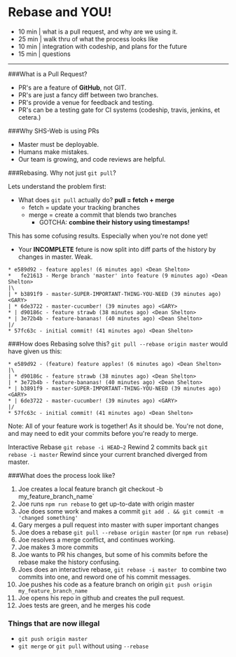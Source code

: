 Rebase and YOU!
===
* 10 min | what is a pull request, and why are we using it.
* 25 min | walk thru of what the process looks like
* 10 min | integration with codeship, and plans for the future
* 15 min | questions


---
###What is a Pull Request?

- PR's are a feature of **GitHub**, not GIT.
- PR's are just a fancy diff between two branches.
- PR's provide a venue for feedback and testing.
- PR's can be a testing gate for CI systems (codeship, travis, jenkins, et cetera.)

###Why SHS-Web is using PRs
- Master must be deployable.
- Humans make mistakes.
- Our team is growing, and code reviews are helpful.

###Rebasing. Why not just `git pull`?

Lets understand the problem first:

- What does `git pull` actually do?
**pull = fetch + merge**
  	 - fetch = update your tracking branches
     - merge = create a commit that blends two branches
         - GOTCHA: **combine their history using timestamps!**

This has some cofusing results. Especially when you're not done yet!
- Your **INCOMPLETE** feture is now split into diff parts of the history by changes in master. Weak.
```
* e589d92 - feature apples! (6 minutes ago) <Dean Shelton>
*   fe21613 - Merge branch 'master' into feature (9 minutes ago) <Dean Shelton>
|\
| * b3891f9 - master-SUPER-IMPORTANT-THING-YOU-NEED (39 minutes ago) <GARY>
| * 6de3722 - master-cucumber! (39 minutes ago) <GARY>
* | d90186c - feature strawb (38 minutes ago) <Dean Shelton>
* | 3e72b4b - feature-bananas! (40 minutes ago) <Dean Shelton>
|/
* 57fc63c - initial commit! (41 minutes ago) <Dean Shelton>
```

###How does Rebasing solve this?
`git pull --rebase origin master` would have given us this:

```
* e589d92 - (feature) feature apples! (6 minutes ago) <Dean Shelton>
|\
| * d90186c - feature strawb (38 minutes ago) <Dean Shelton>
| * 3e72b4b - feature-bananas! (40 minutes ago) <Dean Shelton>
* | b3891f9 - master-SUPER-IMPORTANT-THING-YOU-NEED (39 minutes ago) <GARY>
* | 6de3722 - master-cucumber! (39 minutes ago) <GARY>
|/
* 57fc63c - initial commit! (41 minutes ago) <Dean Shelton>
```
Note: All of your feature work is together! As it should be. You're not done, and may need to edit your commits before you're ready to merge.

Interactive Rebase
`git rebase -i HEAD~2` Rewind 2 commits back
`git rebase -i master` Rewind since your current branched diverged from master.



###What does the process look like?
1. Joe creates a local feature branch git checkout -b my_feature_branch_name`
1. Joe runs `npm run rebase` to get up-to-date with origin master
1. Joe does some work and makes a commit `git add . && git commit -m 'changed something'`
1. Gary merges a pull request into master with super important changes
1. Joe does a rebase `git pull --rebase origin master` (or `npm run rebase`)
1. Joe resolves a merge conflict, and continues working.
1. Joe makes 3 more commits
1. Joe wants to PR his changes, but some of his commits before the rebase make the history confusing.
1. Joes does an interactive rebase, `git rebase -i master ` to combine two commits into one, and reword one of his commit messages.
1. Joe pushes his code as a feature branch on origin `git push origin my_feature_branch_name`
1. Joe opens his repo in github and creates the pull request.
1. Joes tests are green, and he merges his code


### Things that are now illegal
- `git push origin master`
- `git merge` or `git pull` without using `--rebase`
